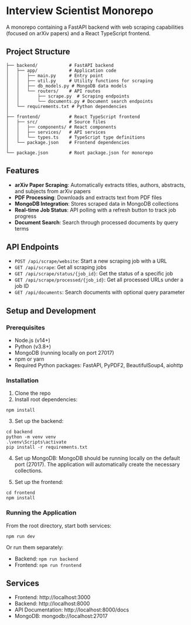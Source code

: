 # Interview Scientist Monorepo

A monorepo containing a FastAPI backend with web scraping capabilities (focused on arXiv papers) and a React TypeScript frontend.

## Project Structure

```
├── backend/            # FastAPI backend
│   ├── app/            # Application code
│   │   ├── main.py     # Entry point
│   │   ├── util.py     # Utility functions for scraping
│   │   ├── db_models.py # MongoDB data models
│   │   └── routers/    # API routes
│   │       ├── scrape.py  # Scraping endpoints
│   │       └── documents.py # Document search endpoints
│   └── requirements.txt # Python dependencies
│
├── frontend/           # React TypeScript frontend
│   ├── src/            # Source files
│   │   ├── components/ # React components
│   │   ├── services/   # API services
│   │   └── types.ts    # TypeScript type definitions
│   └── package.json    # Frontend dependencies
│
└── package.json        # Root package.json for monorepo
```

## Features

- **arXiv Paper Scraping**: Automatically extracts titles, authors, abstracts, and subjects from arXiv papers
- **PDF Processing**: Downloads and extracts text from PDF files
- **MongoDB Integration**: Stores scraped data in MongoDB collections
- **Real-time Job Status**: API polling with a refresh button to track job progress
- **Document Search**: Search through processed documents by query terms

## API Endpoints

- `POST /api/scrape/website`: Start a new scraping job with a URL
- `GET /api/scrape`: Get all scraping jobs
- `GET /api/scrape/status/{job_id}`: Get the status of a specific job
- `GET /api/scrape/processed/{job_id}`: Get all processed URLs under a job ID
- `GET /api/documents`: Search documents with optional query parameter

## Setup and Development

### Prerequisites

- Node.js (v14+)
- Python (v3.8+)
- MongoDB (running locally on port 27017)
- npm or yarn
- Required Python packages: FastAPI, PyPDF2, BeautifulSoup4, aiohttp

### Installation

1. Clone the repo
2. Install root dependencies:
```
npm install
```

3. Set up the backend:
```
cd backend
python -m venv venv
.\venv\Scripts\activate
pip install -r requirements.txt
```

4. Set up MongoDB:
MongoDB should be running locally on the default port (27017).
The application will automatically create the necessary collections.

5. Set up the frontend:
```
cd frontend
npm install
```

### Running the Application

From the root directory, start both services:
```
npm run dev
```

Or run them separately:
- Backend: `npm run backend`
- Frontend: `npm run frontend`

## Services

- Frontend: http://localhost:3000
- Backend: http://localhost:8000
- API Documentation: http://localhost:8000/docs
- MongoDB: mongodb://localhost:27017 